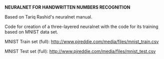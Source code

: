 <b>NEURALNET FOR HANDWRITTEN NUMBERS RECOGNITION</b>

Based on Tariq Rashid's neuralnet manual.

Code for creation of a three-layered neuralnet with the code for its training based on MNIST data set.

MNIST Train set (full): http://www.pjreddie.com/media/files/mnist_train.csv

MNIST Test set (full): http://www.pjreddie.com/media/files/mnist_test.csv
